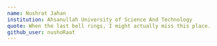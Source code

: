 ```yaml
---
name: Nushrat Jahan
institution: Ahsanullah University of Science And Technology
quote: When the last bell rings, I might actually miss this place.
github_user: nushoRaat
---
```

